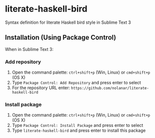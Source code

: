 # literate-haskell-bird
Syntax definition for literate Haskell bird style in Sublime Text 3

## Installation (Using Package Control)

When in Sublime Text 3: 

### Add repository
1. Open the command palette: `ctrl+shift+p` (Win, Linux) or `cmd+shift+p` (OS X)
2. Type `Package Control: Add Repository` and press enter to select
3. For the repository URL enter: `https://github.com/nolanar/literate-haskell-bird`

### Install package
1. Open the command palette: `ctrl+shift+p` (Win, Linux) or `cmd+shift+p` (OS X)
2. Type `Package Control: Install Package` and press enter to select
3. Type `literate-haskell-bird` and press enter to install this package
